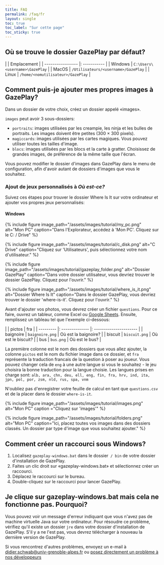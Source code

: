 ```yaml
---
title: FAQ
permalink: /faq/fr
layout: single
toc: true
toc_label: "Sur cette page"
toc_sticky: true
---
```


## Où se trouve le dossier GazePlay par défaut?

| | Emplacement |
| ----------------- |: ----------- |
| Windows | `C:\Users\<username>\GazePlay` |
| MacOS   | `/Utilisateurs/<username>/GazePlay` |
| Linux   | `/home/<nomutilisateur>/GazePlay` |

## Comment puis-je ajouter mes propres images à GazePlay?
Dans un dossier de votre choix, créez un dossier appelé «images».

`images` peut avoir 3 sous-dossiers:
* `portraits`: images utilisées par les creampie, les ninja et les bulles de portraits. Les images doivent être petites (300 × 300 pixels).
* `magiccards`: images utilisées par les cartes magiques. Vous pouvez utiliser toutes les tailles d'image.
* `blocs`: images utilisées par les blocs et la carte à gratter. Choisissez de grandes images, de préférence de la même taille que l'écran.

Vous pouvez modifier le dossier d'images dans GazePlay dans le menu de configuration, afin d'avoir autant de dossiers d'images que vous le souhaitez.

### Ajout de jeux personnalisés à _Où est-ce?_
Suivez ces étapes pour trouver le dossier Where Is It sur votre ordinateur et ajouter vos propres jeux personnalisés:

#### Windows
{% include figure image_path="/assets/images/tutorial/my_pc.png" alt="Mon PC" caption="Dans l'Explorateur, accédez à 'Mon PC'. Cliquez sur le C: / Drive" %}

{% include figure image_path="/assets/images/tutorial/c_disk.png" alt="C Drive" caption="Cliquez sur 'Utilisateurs', puis sélectionnez votre nom d'utilisateur." %}

{% include figure image_path="/assets/images/tutorial/gazeplay_folder.png" alt="Dossier GazePlay" caption="Dans votre dossier utilisateur, vous devriez trouver le dossier GazePlay. Cliquez pour l'ouvrir." %}

{% include figure image_path="/assets/images/tutorial/where_is_it.png" alt="Dossier Where Is It" caption="Dans le dossier GazePlay, vous devriez trouver le dossier 'where-is-it'. Cliquez pour l'ouvrir." %}

Avant d'ajouter vos photos, vous devrez créer un fichier `questions`.
Pour ce faire, ouvrez un tableur, comme Excel ou [Google Sheets](https://docs.google.com/spreadsheets). Ensuite, remplissez un tableau tel que l'exemple ci-dessous:

| | pictos | fra |
| --------- |: -------------- |: ---------------------- |
| baignoire | `baignoire.png` | Où est la baignoire? |
| biscuit | `biscuit.png` | Où est le biscuit? |
| bus | `bus.png` | Où est le bus? |

La première colonne est le nom des dossiers que vous allez ajouter, la colonne `pictos` est le nom du fichier image dans ce dossier, et `fra` représente la traduction francais de la question à poser au joueur. Vous pouvez changer cela de `eng` à une autre langue si vous le souhaitez - le jeu choisira la bonne traduction pour la langue choisie. Les langues prises en charge sont:
`alb, ara, chn, deu, ell, eng, fin, fra, hrv, ind, ita, jpn, pol, por, zsm, nld, rus, spa, vnm`

N'oubliez pas d'enregistrer votre feuille de calcul en tant que `questions.csv` et de la placer dans le dossier `where-is-it`.

{% include figure image_path="/assets/images/tutorial/images.png" alt="Mon PC" caption ="Cliquez sur 'images'" %}

{% include figure image_path="/assets/images/tutorial/folders.png" alt="Mon PC" caption="Ici, placez toutes vos images dans des dossiers classés. Un dossier par type d'image que vous souhaitez ajouter." %}

## Comment créer un raccourci sous Windows?
1. Localisez `gazeplay-windows.bat` dans le dossier` / bin` de votre dossier d'installation de GazePlay.
1. Faites un clic droit sur «gazeplay-windows.bat» et sélectionnez créer un raccourci.
2. Déplacez le raccourci sur le bureau.
3. Double-cliquez sur le raccourci pour lancer GazePlay.

## Je clique sur gazeplay-windows.bat mais cela ne fonctionne pas. Pourquoi?
Vous pouvez voir un message d'erreur indiquant que vous n'avez pas de machine virtuelle Java sur votre ordinateur.
Pour résoudre ce problème, vérifiez qu'il existe un dossier `jre` dans votre dossier d'installation de GazePlay. S'il y a
ne l'est pas, vous devrez télécharger à nouveau la dernière version de GazePlay.

Si vous rencontrez d'autres problèmes, envoyez un e-mail à <didier.schwab@univ-grenoble-alpes.fr> ou [posez directement un problème à nos développeurs](https://github.com/GazePlay/GazePlay/issues/new)
